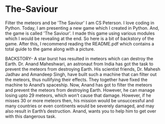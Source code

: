 # The-Saviour
Filter the meteors and be 'The Saviour'
I am CS Peterson. I love coding in Python. Today, I am presenting a new game which I created in Python. And, the game is called 'The Saviour'. I made this game using various modules which I would be revealing at the end. So here is a bit of backstory of the game. After this, I recommend reading the README.pdf which contains a total guide to the game along with a picture. 


BACKSTORY-
A star burst has resulted in meteors which can destroy the Earth. Dr. Anand Maheshwari, an astronaut from India has got the task to prevent the meteors from destroying Earth. His scientist friends, Dr. Mahesh Jadhav and Amandeep Singh, have built such a machine that can filter out the meteors, thus nullifying their effects. They together have fixed the machine to Anand’s spaceship. Now, Anand has got to filter the meteors and prevent the meteors from destroying Earth. However, he can manage losing upto 29 meteors, which won’t cause that damage. However, if he misses 30 or more meteors then, his mission would be unsuccessful and many countries or even continents would be severely damaged, and may also result in Earth’s destruction. Anand, wants you to help him to get over with this dangerous task. 
